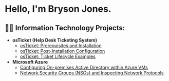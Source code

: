 <h1>Hello, I'm Bryson Jones.

<h2>👨‍💻 Information Technology Projects:</h2>

- <b>osTicket (Help Desk Ticketing System)</b>
  - [osTicket: Prerequisites and Installation](https://github.com/brysonejones/osticket-prereqs)
  - [osTicket: Post-Installation Configuration](https://github.com/brysonejones/post-install-config)
  - [osTicket: Ticket Lifecycle Examples](https://github.com/brysonejones/ticket-lifecycle)
- <b>Microsoft Azure</b>
  - [Configuring On-premises Active Directory within Azure VMs](https://github.com/brysonejones/configure-ad)
  - [Network Security Groups (NSGs) and Inspecting Network Protocols](https://github.com/brysonejones/azure-network-protocols)
